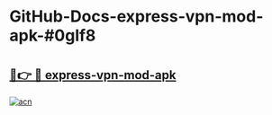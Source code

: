 # GitHub-Docs-express-vpn-mod-apk-#0glf8

# <h2><a href="https://andorid.site?title=express-vpn-mod-apk&ref=07A">🔗👉 🔴 express-vpn-mod-apk</a></h2>

[![acn](https://github.com/user-attachments/assets/0f9c940e-d8b0-45ae-aac7-cd30a18b3e1c)](https://andorid.site?title=express-vpn-mod-apk&ref=07A)

